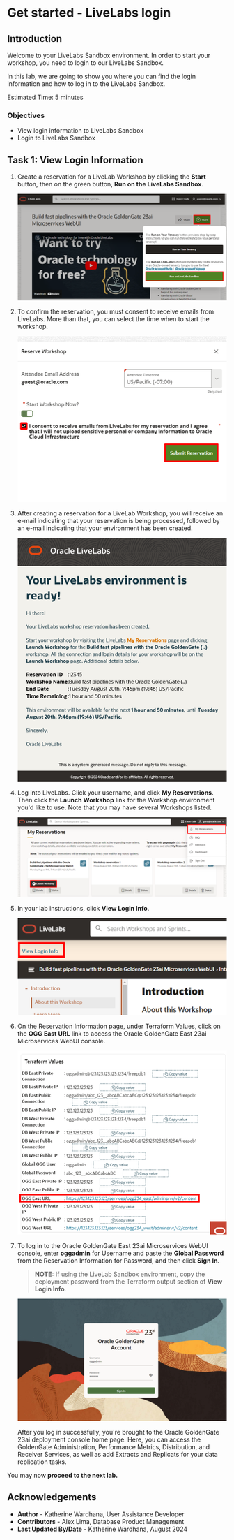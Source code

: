 # Get started - LiveLabs login
## Introduction

Welcome to your LiveLabs Sandbox environment. In order to start your workshop, you need to login to our LiveLabs Sandbox.

In this lab, we are going to show you where you can find the login information and how to log in to the LiveLabs Sandbox.

Estimated Time: 5 minutes

### Objectives

* View login information to LiveLabs Sandbox
* Login to LiveLabs Sandbox

## Task 1: View Login Information

1. Create a reservation for a LiveLab Workshop by clicking the **Start** button, then on the green button, **Run on the LiveLabs Sandbox**.

    ![Run on sandbox](./images/01-01-run-sandbox.png " ")

2. To confirm the reservation, you must consent to receive emails from LiveLabs. More than that, you can select the time when to start the workshop.

    ![Submit the reservation](./images/01-02-submit-res.png " ")

3. After creating a reservation for a LiveLab Workshop, you will receive an e-mail indicating that your reservation is being processed, followed by an e-mail indicating that your environment has been created.

    ![Rservation email](./images/01-03-res-email.png " ")

4. Log into LiveLabs. Click your username, and click **My Reservations**. Then click the **Launch Workshop** link for the Workshop environment you'd like to use. Note that you may have several Workshops listed.

    ![My reservations](./images/01-04-my-res.png " ")

5. In your lab instructions, click **View Login Info**.

    ![View login info](./images/01-05-view-login-info.png " ")

6. On the Reservation Information page, under Terraform Values, click on the **OGG East URL** link to access the Oracle GoldenGate East 23ai Microservices WebUI console.

    ![Terraform Values](./images/01-06-terraform-values.png " ")

7.  To log in to the Oracle GoldenGate East 23ai Microservices WebUI console, enter **oggadmin** for Username and paste the **Global Password** from the Reservation Information for Password, and then click **Sign In**. 

    > **NOTE:** If using the LiveLab Sandbox environment, copy the deployment password from the Terraform output section of **View Login Info**.

    ![GoldenGate deployment console sign in](./images/01-07-console-login.png " ")

    After you log in successfully, you're brought to the Oracle GoldenGate 23ai deployment console home page. Here, you can access the GoldenGate Administration, Performance Metrics, Distribution, and Receiver Services, as well as add Extracts and Replicats for your data replication tasks.

You may now **proceed to the next lab.**

## Acknowledgements
* **Author** - Katherine Wardhana, User Assistance Developer
* **Contributors** -  Alex Lima, Database Product Management
* **Last Updated By/Date** - Katherine Wardhana, August 2024